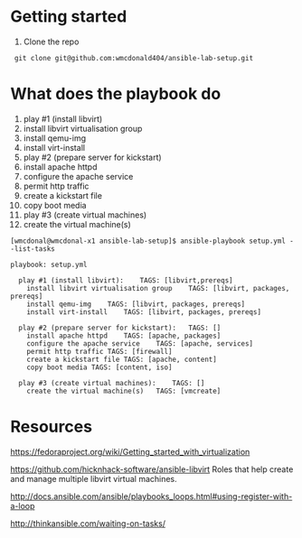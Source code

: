 # Getting started

1. Clone the repo

``` git clone git@github.com:wmcdonald404/ansible-lab-setup.git```

# What does the playbook do

1. play #1 (install libvirt)
  1. install libvirt virtualisation group
  1. install qemu-img
  1. install virt-install
1. play #2 (prepare server for kickstart)
  1. install apache httpd
  1. configure the apache service
  1. permit http traffic
  1. create a kickstart file
  1. copy boot media
1. play #3 (create virtual machines)
  1. create the virtual machine(s)


```
[wmcdonal@wmcdonal-x1 ansible-lab-setup]$ ansible-playbook setup.yml --list-tasks

playbook: setup.yml

  play #1 (install libvirt):	TAGS: [libvirt,prereqs]
    install libvirt virtualisation group	TAGS: [libvirt, packages, prereqs]
    install qemu-img	TAGS: [libvirt, packages, prereqs]
    install virt-install	TAGS: [libvirt, packages, prereqs]

  play #2 (prepare server for kickstart):	TAGS: []
    install apache httpd	TAGS: [apache, packages]
    configure the apache service	TAGS: [apache, services]
    permit http traffic	TAGS: [firewall]
    create a kickstart file	TAGS: [apache, content]
    copy boot media	TAGS: [content, iso]

  play #3 (create virtual machines):	TAGS: []
    create the virtual machine(s)	TAGS: [vmcreate]
```

# Resources

https://fedoraproject.org/wiki/Getting_started_with_virtualization

https://github.com/hicknhack-software/ansible-libvirt Roles that help create and manage multiple libvirt virtual machines.

http://docs.ansible.com/ansible/playbooks_loops.html#using-register-with-a-loop

http://thinkansible.com/waiting-on-tasks/
